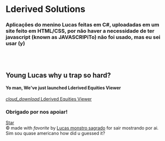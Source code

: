 <html lang="en">

<head>
  <meta charset="utf-8" />
  <link rel="apple-touch-icon" sizes="76x76" href="./assets/img/apple-icon.png">
  <link rel="icon" type="image/png" href="./assets/img/favicon.png">
  <meta http-equiv="X-UA-Compatible" content="IE=edge,chrome=1" />
  <title>Lderived Solutions</title>
  <meta content='width=device-width, initial-scale=1.0, maximum-scale=1.0, user-scalable=0, shrink-to-fit=no' name='viewport' />
  <!--     Fonts and icons     -->
  <link rel="stylesheet" type="text/css" href="https://fonts.googleapis.com/css?family=Roboto:300,400,500,700|Roboto+Slab:400,700|Material+Icons" />
</head>

<body class="index-page sidebar-collapse">
  <nav class="navbar navbar-transparent navbar-color-on-scroll fixed-top navbar-expand-lg" color-on-scroll="100" id="sectionsNav">
  </nav>
  <div class="page-header header-filter clear-filter grey-filter" data-parallax="true" style="background-image: url('./assets/img/bg2.jpg');">
    <div class="container">
      <div class="row">
        <div class="col-md-8 ml-auto mr-auto">
          <div class="brand">
            <h1>Lderived Solutions</h1>
            <h3>Aplicações do menino Lucas feitas em C#, uploadadas em um site feito em HTML/CSS, por não haver a necessidade de ter javascript (known as JAVASCRIPiTo) não foi usado, mas eu sei usar (y)</h3>
          </div>
        </div>
      </div>
    </div>
  </div>
        <br>
        <br>
        <div class="row text-center">
            <div class="col-md-8 ml-auto mr-auto">
                <h2>Young Lucas why u trap so hard?</h2>
                <h4>Yo man, We've just launched Lderived Equities Viewer</h4>
                <div class="collapse navbar-collapse">
                    <a class="nav-link" href="https://drive.google.com/u/0/uc?id=1_BeQyu4mEfa-s8pKnk5lNREs2oNXHjLo&export=download">
                        <i class="material-icons">cloud_download</i>  Lderived Equities Viewer
                    </a>
                </div>
            </div>
        </div>
        <div class="sharing-area text-center">
          <div class="row justify-content-center">
            <h3>Obrigado por nos apoiar!</h3>
          </div>
          <a id="github" href="https://github.com/LucasSousaAmaral" target="_blank" class="btn btn-raised btn-github">
            <i class="fa fa-github"></i> Star
          </a>
        </div>
  <footer class="footer" data-background-color="black">
    <div class="container">
      <div class="copyright float-right">
        &copy;
        made with <i class="material-icons">favorite</i> by
        <a href="https://github.com/LucasSousaAmaral" target="_blank">Lucas monstro sagrado</a> for sair mostrando por ai.
        Sim sou quase americano how did  u guessed it?
      </div>
    </div>
  </footer>
</body>
</html>
